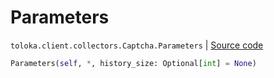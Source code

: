 # Parameters
`toloka.client.collectors.Captcha.Parameters` | [Source code](https://github.com/Toloka/toloka-kit/blob/v0.1.25/src/client/collectors.py#L282)

```python
Parameters(self, *, history_size: Optional[int] = None)
```


